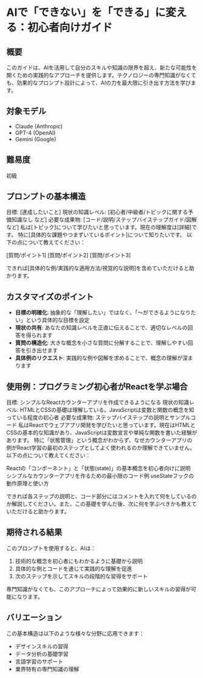 # AIで「できない」を「できる」に変える：初心者向けガイド

## 概要
このガイドは、AIを活用して自分のスキルや知識の限界を超え、新たな可能性を開くための実践的なアプローチを提供します。テクノロジーの専門知識がなくても、効果的なプロンプト設計によって、AIの力を最大限に引き出す方法を学びます。

## 対象モデル
- Claude (Anthropic)
- GPT-4 (OpenAI)
- Gemini (Google)

## 難易度
初級

## プロンプトの基本構造
目標: [達成したいこと]
現状の知識レベル: [初心者/中級者/トピックに関する予備知識なし など]
必要な成果物: [コード/説明/ステップバイステップガイド/図解 など]
私は[トピック]について学びたいと思っています。現在の理解度は[詳細]です。
特に[具体的な課題やつまずいているポイント]について知りたいです。
以下の点について教えてください：

[質問/ポイント1]
[質問/ポイント2]
[質問/ポイント3]

できれば[具体的な例/実践的な適用方法/視覚的な説明]を含めていただけると助かります。

## カスタマイズのポイント

- **目標の明確化**: 抽象的な「理解したい」ではなく、「〜ができるようになりたい」という具体的な目標を設定
- **現状の共有**: あなたの知識レベルを正直に伝えることで、適切なレベルの回答を得られます
- **質問の構造化**: 大きな概念を小さな質問に分解することで、理解しやすい回答を引き出せます
- **具体例のリクエスト**: 実践的な例や図解を求めることで、概念の理解が深まります

## 使用例：プログラミング初心者がReactを学ぶ場合
目標: シンプルなReactカウンターアプリを作成できるようになる
現状の知識レベル: HTMLとCSSの基礎は理解している。JavaScriptは変数と関数の概念を知っている程度の初心者
必要な成果物: ステップバイステップの説明とサンプルコード
私はReactでウェブアプリ開発を学びたいと思っています。現在はHTMLとCSSの基本的な知識があり、JavaScriptは変数宣言や単純な関数を書いた経験があります。
特に「状態管理」という概念がわからず、なぜカウンターアプリの例がReact学習の最初のステップとしてよく使われるのか理解できていません。
以下の点について教えてください：

Reactの「コンポーネント」と「状態(state)」の基本概念を初心者向けに説明
シンプルなカウンターアプリを作るための最小限のコード例
useStateフックの動作原理と使い方

できれば各ステップの説明と、コード部分にはコメントを入れて何をしているのか解説してください。また、この基礎を学んだ後、次に何を学ぶべきかも教えていただけると助かります。

## 期待される結果

このプロンプトを使用すると、AIは：
1. 技術的な概念を初心者にもわかるように基礎から説明
2. 具体的な例とコードを通じて実践的な理解を促進
3. 次のステップを示してスキルの段階的な習得をサポート

専門知識がなくても、このアプローチによって効果的に新しいスキルの習得が可能になります。

## バリエーション

この基本構造は以下のような様々な分野に応用できます：
- デザインスキルの習得
- データ分析の基礎学習
- 言語学習のサポート
- 業界特有の専門知識の理解
